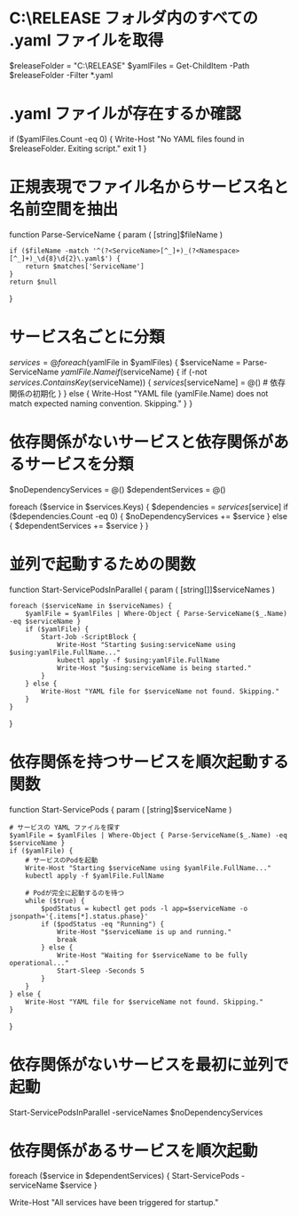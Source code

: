 # C:\RELEASE フォルダ内のすべての .yaml ファイルを取得
$releaseFolder = "C:\RELEASE"
$yamlFiles = Get-ChildItem -Path $releaseFolder -Filter *.yaml

# .yaml ファイルが存在するか確認
if ($yamlFiles.Count -eq 0) {
    Write-Host "No YAML files found in $releaseFolder. Exiting script."
    exit 1
}

# 正規表現でファイル名からサービス名と名前空間を抽出
function Parse-ServiceName {
    param (
        [string]$fileName
    )
    
    if ($fileName -match '^(?<ServiceName>[^_]+)_(?<Namespace>[^_]+)_\d{8}\d{2}\.yaml$') {
        return $matches['ServiceName']
    }
    return $null
}

# サービス名ごとに分類
$services = @{}
foreach ($yamlFile in $yamlFiles) {
    $serviceName = Parse-ServiceName $yamlFile.Name
    if ($serviceName) {
        if (-not $services.ContainsKey($serviceName)) {
            $services[$serviceName] = @()  # 依存関係の初期化
        }
    } else {
        Write-Host "YAML file $($yamlFile.Name) does not match expected naming convention. Skipping."
    }
}

# 依存関係がないサービスと依存関係があるサービスを分類
$noDependencyServices = @()
$dependentServices = @()

foreach ($service in $services.Keys) {
    $dependencies = $services[$service]
    if ($dependencies.Count -eq 0) {
        $noDependencyServices += $service
    } else {
        $dependentServices += $service
    }
}

# 並列で起動するための関数
function Start-ServicePodsInParallel {
    param (
        [string[]]$serviceNames
    )

    foreach ($serviceName in $serviceNames) {
        $yamlFile = $yamlFiles | Where-Object { Parse-ServiceName($_.Name) -eq $serviceName }
        if ($yamlFile) {
            Start-Job -ScriptBlock {
                Write-Host "Starting $using:serviceName using $using:yamlFile.FullName..."
                kubectl apply -f $using:yamlFile.FullName
                Write-Host "$using:serviceName is being started."
            }
        } else {
            Write-Host "YAML file for $serviceName not found. Skipping."
        }
    }
}

# 依存関係を持つサービスを順次起動する関数
function Start-ServicePods {
    param (
        [string]$serviceName
    )

    # サービスの YAML ファイルを探す
    $yamlFile = $yamlFiles | Where-Object { Parse-ServiceName($_.Name) -eq $serviceName }
    if ($yamlFile) {
        # サービスのPodを起動
        Write-Host "Starting $serviceName using $yamlFile.FullName..."
        kubectl apply -f $yamlFile.FullName

        # Podが完全に起動するのを待つ
        while ($true) {
            $podStatus = kubectl get pods -l app=$serviceName -o jsonpath='{.items[*].status.phase}'
            if ($podStatus -eq "Running") {
                Write-Host "$serviceName is up and running."
                break
            } else {
                Write-Host "Waiting for $serviceName to be fully operational..."
                Start-Sleep -Seconds 5
            }
        }
    } else {
        Write-Host "YAML file for $serviceName not found. Skipping."
    }
}

# 依存関係がないサービスを最初に並列で起動
Start-ServicePodsInParallel -serviceNames $noDependencyServices

# 依存関係があるサービスを順次起動
foreach ($service in $dependentServices) {
    Start-ServicePods -serviceName $service
}

Write-Host "All services have been triggered for startup."
